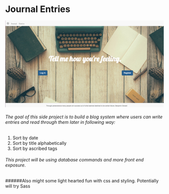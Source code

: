 # Journal Entries

![alt text](homepage_screenshot.png)

###### The goal of this side project is to build a blog system where users can write entries and read through them later in following way: 
1. Sort by date
2. Sort by title alphabetically
3. Sort by ascribed tags

###### This project will be using database commands and more front end exposure.
######Also might some light hearted fun with css and styling. Potentially will try Sass
